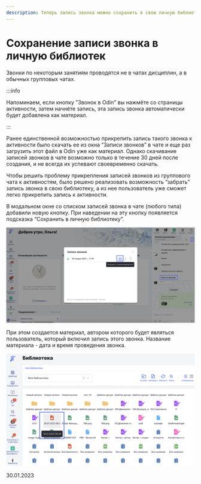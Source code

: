 ```yaml
---
description: Теперь запись звонка можно сохранить в свою личную библиотеку
---
```


# Сохранение записи звонка в личную библиотек

Звонки по некоторым занятиям проводятся не в чатах дисциплин, а в обычных групповых чатах.

:::info

Напоминаем, если кнопку "Звонок в Odin" вы нажмёте со страницы активности, затем начнёте запись, эта запись звонка автоматически будет добавлена как материал.

:::

Ранее единственной возможностью прикрепить запись такого звонка к активности было скачать ее из окна “Записи звонков” в чате и еще раз загрузить этот файл в Odin уже как материал. Однако скачивание записей звонков в чате возможно только в течение 30 дней после создания, и не всегда их успевают своевременно скачать.

Чтобы решить проблему прикрепления записей звонков из группового чата к активностям, было решено реализовать возможность “забрать” запись звонка в свою библиотеку, а из нее пользователь уже сможет легко прикрепить запись к активности.

В модальном окне со списком записей звонка в чате (любого типа) добавили новую кнопку. При наведении на эту кнопку появляется подсказка “Сохранить в личную библиотеку”.

![](<../../.gitbook/assets/image (4) (2).png>)

При этом создается материал, автором которого будет являться пользователь, который включил запись этого звонка. Название материала - дата и время проведения звонка.

![](<../../.gitbook/assets/image (6) (2) (1).png>)

30.01.2023
